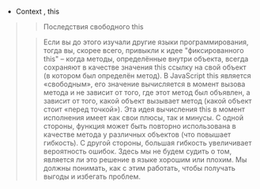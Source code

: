 
* Context , this 



>> Последствия свободного this
>
>
 >>  Если вы до этого изучали другие языки программирования, тогда вы, скорее всего, привыкли к идее "фиксированного this" – когда методы, определённые внутри объекта, всегда сохраняют в качестве значения this ссылку на свой объект (в котором был определён метод).
   В JavaScript this является «свободным», его значение вычисляется в момент вызова метода и не зависит от того, где этот метод был объявлен, а зависит от того, какой объект вызывает метод (какой объект стоит «перед точкой»).
   Эта идея вычисления this в момент исполнения имеет как свои плюсы, так и минусы. С одной стороны, функция может быть повторно использована в качестве метода у различных объектов (что повышает гибкость). С другой стороны, большая гибкость увеличивает вероятность ошибок.
   Здесь мы не будем судить о том, является ли это решение в языке хорошим или плохим. Мы должны понимать, как с этим работать, чтобы получать выгоды и избегать проблем.